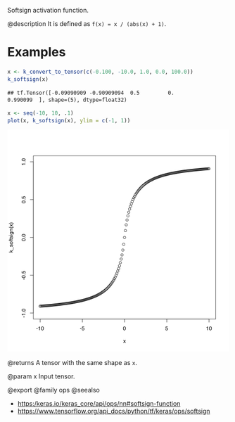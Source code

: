 Softsign activation function.

@description
It is defined as `f(x) = x / (abs(x) + 1)`.

# Examples

```r
x <- k_convert_to_tensor(c(-0.100, -10.0, 1.0, 0.0, 100.0))
k_softsign(x)
```

```
## tf.Tensor([-0.09090909 -0.90909094  0.5         0.          0.990099  ], shape=(5), dtype=float32)
```

```r
x <- seq(-10, 10, .1)
plot(x, k_softsign(x), ylim = c(-1, 1))
```

![plot of chunk unnamed-chunk-2](k_softsign-unnamed-chunk-2-1.svg)

@returns
A tensor with the same shape as `x`.

@param x Input tensor.

@export
@family ops
@seealso
+ <https:/keras.io/keras_core/api/ops/nn#softsign-function>
+ <https://www.tensorflow.org/api_docs/python/tf/keras/ops/softsign>

